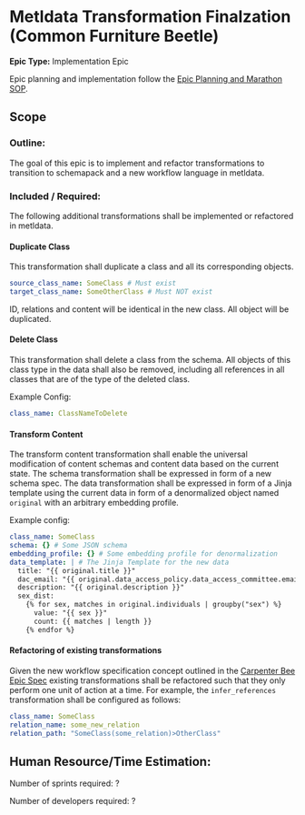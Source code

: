 # Metldata Transformation Finalzation (Common Furniture Beetle)
**Epic Type:** Implementation Epic

Epic planning and implementation follow the
[Epic Planning and Marathon SOP](https://docs.ghga-dev.de/main/sops/sop001_epic_planning.html).


## Scope

### Outline:

The goal of this epic is to implement and refactor transformations to transition to schemapack and a new workflow language in metldata.

### Included / Required:

The following additional transformations shall be implemented or refactored in metldata.

#### Duplicate Class

This transformation shall duplicate a class and all its corresponding objects.

```yaml
source_class_name: SomeClass # Must exist
target_class_name: SomeOtherClass # Must NOT exist
```

ID, relations and content will be identical in the new class. All object will be duplicated.

#### Delete Class

This transformation shall delete a class from the schema. All objects of this class type in the data shall also be removed, including all references in all classes that are of the type of the deleted class.

Example Config:

```yaml
class_name: ClassNameToDelete
```

#### Transform Content

The transform content transformation shall enable the universal modification of content schemas and content data based on the current state. The schema transformation shall be expressed in form of a new schema spec. The data transformation shall be expressed in form of a Jinja template using the current data in form of a denormalized object named `original` with an arbitrary embedding profile.

Example config:

```yaml
class_name: SomeClass
schema: {} # Some JSON schema
embedding_profile: {} # Some embedding profile for denormalization
data_template: | # The Jinja Template for the new data
  title: "{{ original.title }}"
  dac_email: "{{ original.data_access_policy.data_access_committee.email }}"
  description: "{{ original.description }}"
  sex_dist: 
    {% for sex, matches in original.individuals | groupby("sex") %}
      value: "{{ sex }}" 
      count: {{ matches | length }}
    {% endfor %}
```

#### Refactoring of existing transformations

Given the new workflow specification concept outlined in the [Carpenter Bee Epic Spec](../55-carpenter-bee/technical_specification.md) existing transformations shall be refactored such that they only perform one unit of action at a time. For example, the `infer_references` transformation shall be configured as follows:

```yaml
class_name: SomeClass
relation_name: some_new_relation
relation_path: "SomeClass(some_relation)>OtherClass"
```
## Human Resource/Time Estimation:

Number of sprints required: ?

Number of developers required: ?
